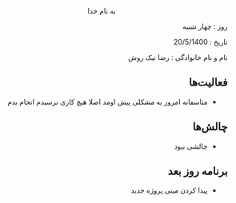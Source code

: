 

  
  

<div dir="rtl" align="center">
به نام خدا
</div>
<div dir="rtl" align="right">

روز :  چهار شنبه

تاریخ : 20/5/1400

نام و نام خانوادگی   : رضا نیک روش

## فعالیت‌ها
* متاسفانه امروز یه مشکلی پیش اومد اصلا هیچ کاری نرسیدم انجام بدم
## چالش‌ها
* چالشی نبود
## برنامه روز بعد
* پیدا کردن مینی پروژه جدید
</div>